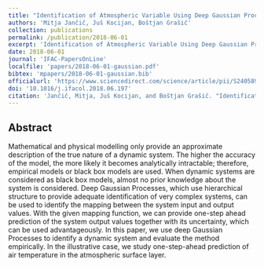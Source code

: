```yaml
---
title: "Identification of Atmospheric Variable Using Deep Gaussian Processes"
authors: 'Mitja Jančič, Juš Kocijan, Boštjan Grašič'
collection: publications
permalink: /publication/2018-06-01
excerpt: 'Identification of Atmospheric Variable Using Deep Gaussian Processes.'
date: 2018-06-01
journal: 'IFAC-PapersOnLine'
localfile: 'papers/2018-06-01-gaussian.pdf'
bibtex: 'mpapers/2018-06-01-gaussian.bib'
officialurl: 'https://www.sciencedirect.com/science/article/pii/S2405896318304944'
doi: '10.1016/j.ifacol.2018.06.197'
citation: 'Jančič, Mitja, Juš Kocijan, and Boštjan Grašič. "Identification of atmospheric variable using Deep Gaussian processes." IFAC-PapersOnLine 51.5 (2018): 43-48.'
---
```


## Abstract

Mathematical and physical modelling only provide an approximate description of the true nature of a dynamic system. The higher the accuracy of the model, the more likely it becomes analytically intractable; therefore, empirical models or black box models are used. When dynamic systems are considered as black box models, almost no prior knowledge about the system is considered. Deep Gaussian Processes, which use hierarchical structure to provide adequate identification of very complex systems, can be used to identify the mapping between the system input and output values. With the given mapping function, we can provide one-step ahead prediction of the system output values together with its uncertainty, which can be used advantageously. In this paper, we use deep Gaussian Processes to identify a dynamic system and evaluate the method empirically. In the illustrative case, we study one-step-ahead prediction of air temperature in the atmospheric surface layer.
